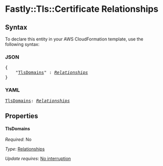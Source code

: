 # Fastly::Tls::Certificate Relationships

## Syntax

To declare this entity in your AWS CloudFormation template, use the following syntax:

### JSON

<pre>
{
    "<a href="#tlsdomains" title="TlsDomains">TlsDomains</a>" : <i><a href="relationships.md">Relationships</a></i>
}
</pre>

### YAML

<pre>
<a href="#tlsdomains" title="TlsDomains">TlsDomains</a>: <i><a href="relationships.md">Relationships</a></i>
</pre>

## Properties

#### TlsDomains

_Required_: No

_Type_: <a href="relationships.md">Relationships</a>

_Update requires_: [No interruption](https://docs.aws.amazon.com/AWSCloudFormation/latest/UserGuide/using-cfn-updating-stacks-update-behaviors.html#update-no-interrupt)

